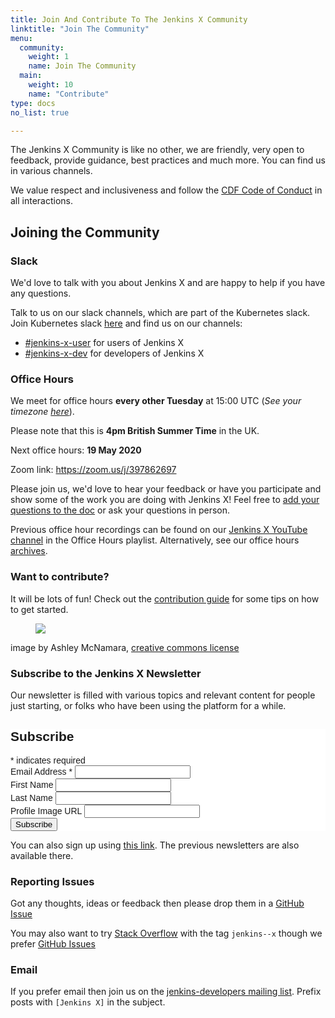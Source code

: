 ```yaml
---
title: Join And Contribute To The Jenkins X Community
linktitle: "Join The Community"
menu:
  community:
    weight: 1
    name: Join The Community
  main:
    weight: 10
    name: "Contribute"
type: docs
no_list: true

---
```


The Jenkins X Community is like no other, we are friendly, very open to feedback, provide guidance, best practices and much more.  You can find us in various channels.

We value respect and inclusiveness and follow the [CDF Code of Conduct](https://github.com/cdfoundation/toc/blob/master/CODE_OF_CONDUCT.md) in all interactions.

## Joining the Community

### Slack

We'd love to talk with you about Jenkins X and are happy to help if you have any questions.

Talk to us on our slack channels, which are part of the Kubernetes slack. Join Kubernetes slack [here](http://slack.k8s.io/) and find us on our channels:

* [\#jenkins-x-user](https://kubernetes.slack.com/messages/C9MBGQJRH) for users of Jenkins X
* [\#jenkins-x-dev](https://kubernetes.slack.com/messages/C9LTHT2BB) for developers of Jenkins X

### Office Hours

We meet for office hours **every other Tuesday** at 15:00 UTC (*See your timezone [here](https://time.is/1500_in_UTC)*).

Please note that this is **4pm British Summer Time** in the UK.

Next office hours: **19 May 2020**

Zoom link: <https://zoom.us/j/397862697>

Please join us, we'd love to hear your feedback or have you participate and show some of the work you are doing with Jenkins X! Feel free to [add your questions to the doc](https://docs.google.com/document/d/1wHdBlZAN-ndPELuBoM5HBnYiQLvcz92-euXne2mKOEI/edit) or ask your questions in person.

Previous office hour recordings can be found on our [Jenkins X YouTube channel](https://www.youtube.com/channel/UCN2kblPjXKMcjjVYmwvquvg/playlists) in the Office Hours playlist. Alternatively, see our office hours [archives](/community/office_hours/).

### Want to contribute?

It will be lots of fun! Check out the [contribution guide](/docs/contributing/) for some tips on how to get started.

<figure>
<img src="/images/community/GoCommunity-background.png" class="img-thumbnail"/>
</figure>

image by Ashley McNamara, [creative commons license](https://github.com/ashleymcnamara/gophers/blob/master/GoCommunity.png)

### Subscribe to the Jenkins X Newsletter
Our newsletter is filled with various topics and relevant content for people just starting, or folks who have been using the platform for a while.

<!-- Begin Mailchimp Signup Form -->
<link href="//cdn-images.mailchimp.com/embedcode/classic-10_7.css" rel="stylesheet" type="text/css">
<style type="text/css">
	#mc_embed_signup{background:#fff; clear:left; font:14px Helvetica,Arial,sans-serif; }
	/* Add your own Mailchimp form style overrides in your site stylesheet or in this style block.
	   We recommend moving this block and the preceding CSS link to the HEAD of your HTML file. */
</style>
<div id="mc_embed_signup">
<form action="https://jenkins-x.us7.list-manage.com/subscribe/post?u=d0c128ac1f69ba2bb20742976&amp;id=84d053b0a0" method="post" id="mc-embedded-subscribe-form" name="mc-embedded-subscribe-form" class="validate" target="_blank" novalidate>
    <div id="mc_embed_signup_scroll">
	<h2>Subscribe</h2>
<div class="indicates-required"><span class="asterisk">*</span> indicates required</div>
<div class="mc-field-group">
	<label for="mce-EMAIL">Email Address  <span class="asterisk">*</span>
</label>
	<input type="email" value="" name="EMAIL" class="required email" id="mce-EMAIL">
</div>
<div class="mc-field-group">
	<label for="mce-FNAME">First Name </label>
	<input type="text" value="" name="FNAME" class="" id="mce-FNAME">
</div>
<div class="mc-field-group">
	<label for="mce-LNAME">Last Name </label>
	<input type="text" value="" name="LNAME" class="" id="mce-LNAME">
</div>
<div class="mc-field-group">
	<label for="mce-MMERGE3">Profile Image URL </label>
	<input type="url" value="" name="MMERGE3" class=" url" id="mce-MMERGE3">
</div>
	<div id="mce-responses" class="clear">
		<div class="response" id="mce-error-response" style="display:none"></div>
		<div class="response" id="mce-success-response" style="display:none"></div>
	</div>    <!-- real people should not fill this in and expect good things - do not remove this or risk form bot signups-->
    <div style="position: absolute; left: -5000px;" aria-hidden="true"><input type="text" name="b_d0c128ac1f69ba2bb20742976_84d053b0a0" tabindex="-1" value=""></div>
    <div class="clear"><input type="submit" value="Subscribe" name="subscribe" id="mc-embedded-subscribe" class="button"></div>
    </div>
</form>
</div>
<script type='text/javascript' src='//s3.amazonaws.com/downloads.mailchimp.com/js/mc-validate.js'></script><script type='text/javascript'>(function($) {window.fnames = new Array(); window.ftypes = new Array();fnames[0]='EMAIL';ftypes[0]='email';fnames[1]='FNAME';ftypes[1]='text';fnames[2]='LNAME';ftypes[2]='text';fnames[3]='MMERGE3';ftypes[3]='imageurl';}(jQuery));var $mcj = jQuery.noConflict(true);</script>
<!--End mc_embed_signup-->

You can also sign up using [this link](https://us7.campaign-archive.com/home/?u=d0c128ac1f69ba2bb20742976&id=84d053b0a0). The previous newsletters are also available there.

### Reporting Issues

Got any thoughts, ideas or feedback then please drop them in a [GitHub Issue](https://github.com/jenkins-x/jx/issues/new)

You may also want to try [Stack Overflow](https://stackoverflow.com/questions/tagged/jenkins--x) with the tag `jenkins--x` though we prefer [GitHub Issues](https://github.com/jenkins-x/jx/issues)

### Email

If you prefer email then join us on the [jenkins-developers mailing list](https://groups.google.com/forum/#!forum/jenkinsci-dev). Prefix posts with `[Jenkins X]` in the subject.
